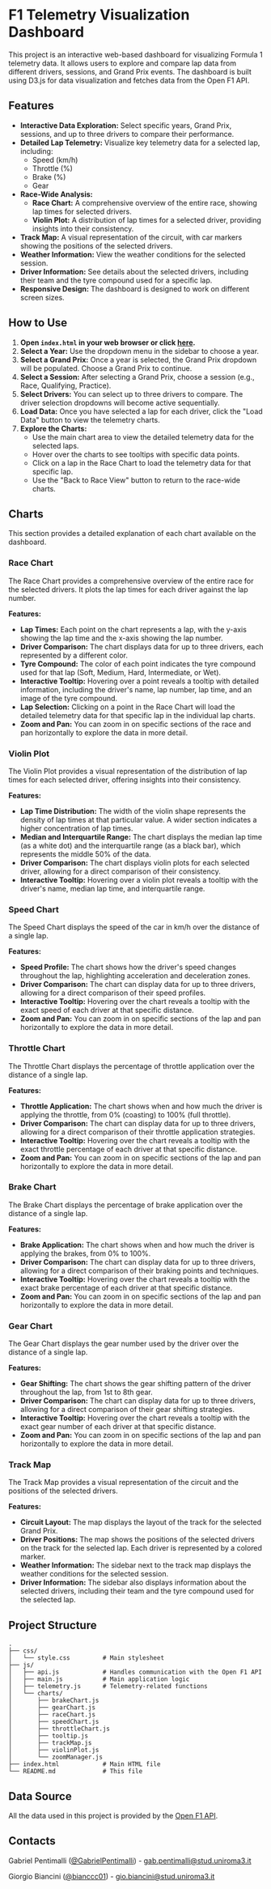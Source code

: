 # F1 Telemetry Visualization Dashboard

This project is an interactive web-based dashboard for visualizing Formula 1 telemetry data. It allows users to explore and compare lap data from different drivers, sessions, and Grand Prix events. The dashboard is built using D3.js for data visualization and fetches data from the Open F1 API.

## Features

*   **Interactive Data Exploration:** Select specific years, Grand Prix, sessions, and up to three drivers to compare their performance.
*   **Detailed Lap Telemetry:** Visualize key telemetry data for a selected lap, including:
    *   Speed (km/h)
    *   Throttle (%)
    *   Brake (%)
    *   Gear
*   **Race-Wide Analysis:**
    *   **Race Chart:** A comprehensive overview of the entire race, showing lap times for selected drivers.
    *   **Violin Plot:** A distribution of lap times for a selected driver, providing insights into their consistency.
*   **Track Map:** A visual representation of the circuit, with car markers showing the positions of the selected drivers.
*   **Weather Information:** View the weather conditions for the selected session.
*   **Driver Information:** See details about the selected drivers, including their team and the tyre compound used for a specific lap.
*   **Responsive Design:** The dashboard is designed to work on different screen sizes.

## How to Use

1.  **Open `index.html` in your web browser or click [here](https://bianccc01.github.io/Infoviz-f1-telemetry-dashboard/).**
2.  **Select a Year:** Use the dropdown menu in the sidebar to choose a year.
3.  **Select a Grand Prix:** Once a year is selected, the Grand Prix dropdown will be populated. Choose a Grand Prix to continue.
4.  **Select a Session:** After selecting a Grand Prix, choose a session (e.g., Race, Qualifying, Practice).
5.  **Select Drivers:** You can select up to three drivers to compare. The driver selection dropdowns will become active sequentially.
6.  **Load Data:** Once you have selected a lap for each driver, click the "Load Data" button to view the telemetry charts.
7.  **Explore the Charts:**
    *   Use the main chart area to view the detailed telemetry data for the selected laps.
    *   Hover over the charts to see tooltips with specific data points.
    *   Click on a lap in the Race Chart to load the telemetry data for that specific lap.
    *   Use the "Back to Race View" button to return to the race-wide charts.

## Charts

This section provides a detailed explanation of each chart available on the dashboard.

### Race Chart

The Race Chart provides a comprehensive overview of the entire race for the selected drivers. It plots the lap times for each driver against the lap number.

**Features:**

*   **Lap Times:** Each point on the chart represents a lap, with the y-axis showing the lap time and the x-axis showing the lap number.
*   **Driver Comparison:** The chart displays data for up to three drivers, each represented by a different color.
*   **Tyre Compound:** The color of each point indicates the tyre compound used for that lap (Soft, Medium, Hard, Intermediate, or Wet).
*   **Interactive Tooltip:** Hovering over a point reveals a tooltip with detailed information, including the driver's name, lap number, lap time, and an image of the tyre compound.
*   **Lap Selection:** Clicking on a point in the Race Chart will load the detailed telemetry data for that specific lap in the individual lap charts.
*   **Zoom and Pan:** You can zoom in on specific sections of the race and pan horizontally to explore the data in more detail.


### Violin Plot

The Violin Plot provides a visual representation of the distribution of lap times for each selected driver, offering insights into their consistency.

**Features:**

*   **Lap Time Distribution:** The width of the violin shape represents the density of lap times at that particular value. A wider section indicates a higher concentration of lap times.
*   **Median and Interquartile Range:** The chart displays the median lap time (as a white dot) and the interquartile range (as a black bar), which represents the middle 50% of the data.
*   **Driver Comparison:** The chart displays violin plots for each selected driver, allowing for a direct comparison of their consistency.
*   **Interactive Tooltip:** Hovering over a violin plot reveals a tooltip with the driver's name, median lap time, and interquartile range.


### Speed Chart

The Speed Chart displays the speed of the car in km/h over the distance of a single lap.

**Features:**

*   **Speed Profile:** The chart shows how the driver's speed changes throughout the lap, highlighting acceleration and deceleration zones.
*   **Driver Comparison:** The chart can display data for up to three drivers, allowing for a direct comparison of their speed profiles.
*   **Interactive Tooltip:** Hovering over the chart reveals a tooltip with the exact speed of each driver at that specific distance.
*   **Zoom and Pan:** You can zoom in on specific sections of the lap and pan horizontally to explore the data in more detail.


### Throttle Chart

The Throttle Chart displays the percentage of throttle application over the distance of a single lap.

**Features:**

*   **Throttle Application:** The chart shows when and how much the driver is applying the throttle, from 0% (coasting) to 100% (full throttle).
*   **Driver Comparison:** The chart can display data for up to three drivers, allowing for a direct comparison of their throttle application strategies.
*   **Interactive Tooltip:** Hovering over the chart reveals a tooltip with the exact throttle percentage of each driver at that specific distance.
*   **Zoom and Pan:** You can zoom in on specific sections of the lap and pan horizontally to explore the data in more detail.


### Brake Chart

The Brake Chart displays the percentage of brake application over the distance of a single lap.

**Features:**

*   **Brake Application:** The chart shows when and how much the driver is applying the brakes, from 0% to 100%.
*   **Driver Comparison:** The chart can display data for up to three drivers, allowing for a direct comparison of their braking points and techniques.
*   **Interactive Tooltip:** Hovering over the chart reveals a tooltip with the exact brake percentage of each driver at that specific distance.
*   **Zoom and Pan:** You can zoom in on specific sections of the lap and pan horizontally to explore the data in more detail.


### Gear Chart

The Gear Chart displays the gear number used by the driver over the distance of a single lap.

**Features:**

*   **Gear Shifting:** The chart shows the gear shifting pattern of the driver throughout the lap, from 1st to 8th gear.
*   **Driver Comparison:** The chart can display data for up to three drivers, allowing for a direct comparison of their gear shifting strategies.
*   **Interactive Tooltip:** Hovering over the chart reveals a tooltip with the exact gear number of each driver at that specific distance.
*   **Zoom and Pan:** You can zoom in on specific sections of the lap and pan horizontally to explore the data in more detail.


### Track Map

The Track Map provides a visual representation of the circuit and the positions of the selected drivers.

**Features:**

*   **Circuit Layout:** The map displays the layout of the track for the selected Grand Prix.
*   **Driver Positions:** The map shows the positions of the selected drivers on the track for the selected lap. Each driver is represented by a colored marker.
*   **Weather Information:** The sidebar next to the track map displays the weather conditions for the selected session.
*   **Driver Information:** The sidebar also displays information about the selected drivers, including their team and the tyre compound used for the selected lap.


## Project Structure

```
.
├── css/
│   └── style.css         # Main stylesheet
├── js/
│   ├── api.js            # Handles communication with the Open F1 API
│   ├── main.js           # Main application logic
│   ├── telemetry.js      # Telemetry-related functions
│   └── charts/
│       ├── brakeChart.js
│       ├── gearChart.js
│       ├── raceChart.js
│       ├── speedChart.js
│       ├── throttleChart.js
│       ├── tooltip.js
│       ├── trackMap.js
│       ├── violinPlot.js
│       └── zoomManager.js
├── index.html            # Main HTML file
└── README.md             # This file
```

## Data Source

All the data used in this project is provided by the [Open F1 API](https://openf1.org/).

## Contacts

Gabriel Pentimalli ([@GabrielPentimalli](https://github.com/GabrielPentimalli)) - gab.pentimalli@stud.uniroma3.it

Giorgio Biancini ([@bianccc01](https://github.com/bianccc01)) - gio.biancini@stud.uniroma3.it

